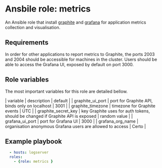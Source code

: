 # Ansbile role: metrics

An Ansible role that install [graphite](http://graphite.wikidot.com/) and [grafana](http://grafana.org/) for application metrics collection and visualisation.

## Requirements

In order for other applications to report metrics to Graphite, the ports 2003 and 2004 should be accessible for machines
in the cluster. Users should be able to access the Grafana UI, exposed by default on port 3000.

## Role variables

The most important variables for this role are detailed bellow.

| variable | description | default |
| graphite_ui_port    | port for Graphite API, binds only on localhost | 3001 |
| graphite_timezone   | timezone for Graphite events | UTC |
| graphite_secret_key | key Graphite uses for auth tokens, should be changed if Graphite API is exposed | random value |
| grafana_ui_port     | port for Grafana UI | 3000 |
| grafana_org_name    | organisation anonymous Grafana users are allowed to access | Certo |

## Example playbook

```yaml
  - hosts: logserver
  roles:
    - {role: metrics }
  ```